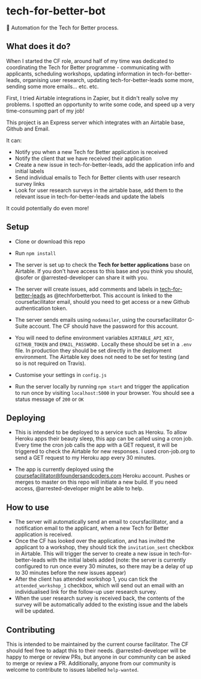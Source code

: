 # tech-for-better-bot

🤖 Automation for the Tech for Better process.

## What does it do?

When I started the CF role, around half of my time was dedicated to coordinating the Tech for Better programme - communicating with applicants, scheduling workshops, updating information in tech-for-better-leads, organising user research, updating tech-for-better-leads some more, sending some more emails... etc. etc.

First, I tried Airtable integrations in Zapier, but it didn't really solve my problems. I spotted an opportunity to write some code, and speed up a very time-consuming part of my job!

This project is an Express server which integrates with an Airtable base, Github and Email.

It can:

- Notify you when a new Tech for Better application is received
- Notify the client that we have received their application
- Create a new issue in tech-for-better-leads, add the application info and initial labels
- Send individual emails to Tech for Better clients with user research survey links
- Look for user research surveys in the airtable base, add them to the relevant issue in tech-for-better-leads and update the labels

It could potentially do even more!

## Setup

- Clone or download this repo

- Run `npm install`

- The server is set up to check the **Tech for better applications** base on Airtable. If you don't have access to this base and you think you should, @sofer or @arrested-developer can share it with you.

- The server will create issues, add comments and labels in [tech-for-better-leads](https://github.com/foundersandcoders/tech-for-better-leads) as @techforbetterbot. This account is linked to the coursefacilitator email, should you need to get access or a new Github authentication token.

- The server sends emails using `nodemailer`, using the coursefacilitator G-Suite account. The CF should have the password for this account.

- You will need to define environment variables `AIRTABLE_API_KEY`, `GITHUB_TOKEN` and `EMAIL_PASSWORD.` Locally these should be set in a `.env` file. In production they should be set directly in the deployment environment. The Airtable key does not need to be set for testing (and so is not required on Travis).

- Customise your settings in `config.js`

- Run the server locally by running `npm start` and trigger the application to run once by visiting `localhost:5000` in your browser. You should see a status message of `200` or `OK`

## Deploying

- This is intended to be deployed to a service such as Heroku. To allow Heroku apps their beauty sleep, this app can be called using a cron job. Every time the cron job calls the app with a GET request, it will be triggered to check the Airtable for new responses. I used cron-job.org to send a GET request to my Heroku app every 30 minutes.

- The app is currently deployed using the coursefacilitator@foundersandcoders.com Heroku account. Pushes or merges to master on this repo will initiate a new build. If you need access, @arrested-developer might be able to help.

## How to use

- The server will automatically send an email to coursfacilitator, and a notification email to the applicant, when a new Tech for Better application is received.
- Once the CF has looked over the application, and has invited the applicant to a workshop, they should tick the `invitation_sent` checkbox in Airtable. This will trigger the server to create a new issue in tech-for-better-leads with the initial labels added (note: the server is currently configured to run once every 30 minutes, so there may be a delay of up to 30 minutes before the new issues appear)
- After the client has attended workshop 1, you can tick the `attended_workshop_1` checkbox, which will send out an email with an individualised link for the follow-up user research survey.
- When the user research survey is received back, the contents of the survey will be automatically added to the existing issue and the labels will be updated.

## Contributing

This is intended to be maintained by the current course facilitator. The CF should feel free to adapt this to their needs. @arrested-developer will be happy to merge or review PRs, but anyone in our community can be asked to merge or review a PR. Additionally, anyone from our community is welcome to contribute to issues labelled `help-wanted`.
